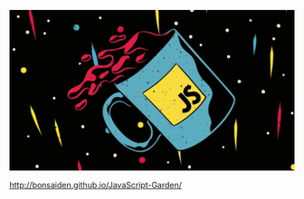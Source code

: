 ![JavaScript Wallpapers - Top Free JavaScript Backgrounds - WallpaperAccess](../../_resources/1555172.jpg)

http://bonsaiden.github.io/JavaScript-Garden/